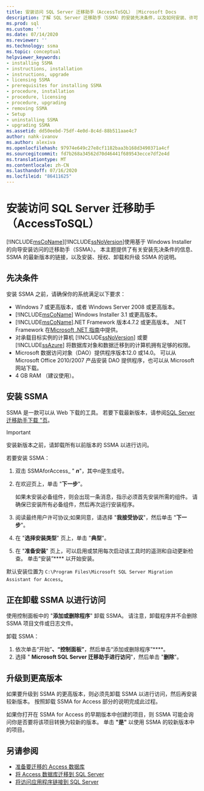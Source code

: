 ```yaml
---
title: 安装访问 SQL Server 迁移助手（AccessToSQL） |Microsoft Docs
description: 了解 SQL Server 迁移助手（SSMA）的安装先决条件，以及如何安装、许可、升级和卸载。
ms.prod: sql
ms.custom: ''
ms.date: 07/14/2020
ms.reviewer: ''
ms.technology: ssma
ms.topic: conceptual
helpviewer_keywords:
- installing SSMA
- instructions, installation
- instructions, upgrade
- licensing SSMA
- prerequisites for installing SSMA
- procedure, installation
- procedure, licensing
- procedure, upgrading
- removing SSMA
- Setup
- uninstalling SSMA
- upgrading SSMA
ms.assetid: dd50eebd-75df-4e0d-8c4d-88b511aae4c7
author: nahk-ivanov
ms.author: alexiva
ms.openlocfilehash: 97974e649c27e8cf1182baa3b168d3490371a4cf
ms.sourcegitcommit: fd7b268a34562d70d46441f689543ecce7df2e4d
ms.translationtype: MT
ms.contentlocale: zh-CN
ms.lasthandoff: 07/16/2020
ms.locfileid: "86411625"
---
```

# <a name="installing-sql-server-migration-assistant-for-access-accesstosql"></a>安装访问 SQL Server 迁移助手（AccessToSQL）

[!INCLUDE[msCoName](../../includes/msconame_md.md)][!INCLUDE[ssNoVersion](../../includes/ssnoversion-md.md)]使用基于 Windows Installer 的向导安装访问的迁移助手（SSMA）。 本主题提供了有关安装先决条件的信息、SSMA 的最新版本的链接，以及安装、授权、卸载和升级 SSMA 的说明。

## <a name="prerequisites"></a>先决条件

安装 SSMA 之前，请确保你的系统满足以下要求：

- Windows 7 或更高版本，或者 Windows Server 2008 或更高版本。
- [!INCLUDE[msCoName](../../includes/msconame_md.md)] Windows Installer 3.1 或更高版本。
- [!INCLUDE[msCoName](../../includes/msconame_md.md)].NET Framework 版本4.7.2 或更高版本。 .NET Framework 在[Microsoft .NET 指南](https://docs.microsoft.com/dotnet/framework/)中提供。
- 对承载目标实例的计算机 [!INCLUDE[ssNoVersion](../../includes/ssnoversion-md.md)] 或要 [!INCLUDE[ssAzure](../../includes/ssazure_md.md)] 将数据库对象和数据迁移到的计算机拥有足够的权限。
- Microsoft 数据访问对象（DAO）提供程序版本12.0 或14.0。 可以从 Microsoft Office 2010/2007 产品安装 DAO 提供程序，也可以从 Microsoft 网站下载。
- 4 GB RAM （建议使用）。

## <a name="installing-ssma"></a>安装 SSMA

SSMA 是一款可以从 Web 下载的工具。 若要下载最新版本，请参阅[SQL Server 迁移助手下载 "页](https://aka.ms/ssmaforaccess)。

> [!IMPORTANT]
> 安装新版本之前，请卸载所有以前版本的 SSMA 以进行访问。

若要安装 SSMA：
  
1. 双击 SSMAforAccess_ " ***n***"，其中*n*是生成号。
2. 在欢迎页上，单击 "**下一步**"。

   如果未安装必备组件，则会出现一条消息，指示必须首先安装所需的组件。 请确保已安装所有必备组件，然后再次运行安装程序。

3. 阅读最终用户许可协议;如果同意，请选择 "**我接受协议**"，然后单击 "**下一步**"。
4. 在 "**选择安装类型**" 页上，单击 "**典型**"。
5. 在 "**准备安装**" 页上，可以启用或禁用每次启动该工具时的遥测和自动更新检查。 单击“安装”**** 以开始安装。
  
默认安装位置为 `C:\Program Files\Microsoft SQL Server Migration Assistant for Access`。

## <a name="uninstalling-ssma-for-access"></a>正在卸载 SSMA 以进行访问

使用控制面板中的 "**添加或删除程序**" 卸载 SSMA。 请注意，卸载程序并不会删除 SSMA 项目文件或日志文件。

卸载 SSMA：

1. 依次单击“开始”****、“控制面板”****，然后单击“添加或删除程序”****。
2. 选择 " **Microsoft SQL Server 迁移助手进行访问**"，然后单击 "**删除**"。

## <a name="upgrading-to-a-later-version"></a>升级到更高版本

如果要升级到 SSMA 的更高版本，则必须先卸载 SSMA 以进行访问，然后再安装较新版本。 按照卸载 SSMA for Access 部分的说明完成此过程。

如果你打开在 SSMA for Access 的早期版本中创建的项目，则 SSMA 可能会询问你是否要将该项目转换为较新的版本。 单击 **"是"** 以使用 SSMA 的较新版本中的项目。

## <a name="see-also"></a>另请参阅

- [准备要迁移的 Access 数据库](preparing-access-databases-for-migration-accesstosql.md)
- [将 Access 数据库迁移到 SQL Server](migrating-access-databases-to-sql-server-azure-sql-db-accesstosql.md)
- [将访问应用程序链接到 SQL Server](linking-access-applications-to-sql-server-azure-sql-db-accesstosql.md)
